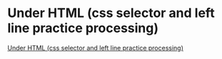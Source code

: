 # Under HTML (css selector and left line practice processing)
[Under HTML (css selector and left line practice processing)](https://aiwithcloud.com/2022/09/16/under_html_css_selector_and_left_line_practice_processing/)